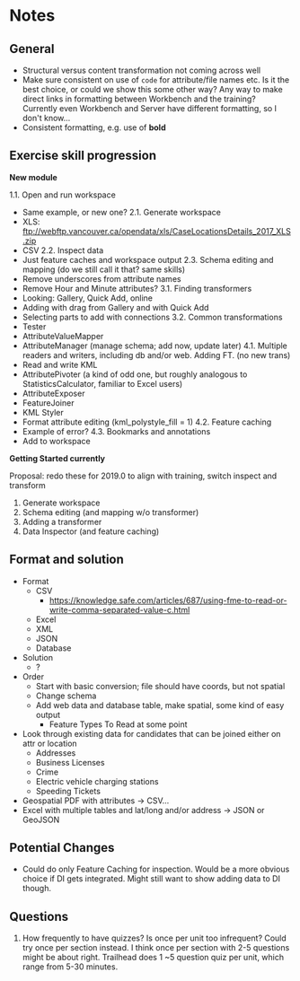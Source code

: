# Notes

## General

- Structural versus content transformation not coming across well
- Make sure consistent on use of `code` for attribute/file names etc. Is it the best choice, or could we show this some other way? Any way to make direct links in formatting between Workbench and the training? Currently even Workbench and Server have different formatting, so I don't know...
- Consistent formatting, e.g. use of **bold**

## Exercise skill progression

**New module**

1.1. Open and run workspace
- Same example, or new one?
2.1. Generate workspace
- XLS: ftp://webftp.vancouver.ca/opendata/xls/CaseLocationsDetails_2017_XLS.zip
- CSV
2.2. Inspect data
- Just feature caches and workspace output
2.3. Schema editing and mapping (do we still call it that? same skills)
- Remove underscores from attribute names
- Remove Hour and Minute attributes?
3.1. Finding transformers
- Looking: Gallery, Quick Add, online
- Adding with drag from Gallery and with Quick Add
- Selecting parts to add with connections
3.2. Common transformations
- Tester
- AttributeValueMapper
- AttributeManager (manage schema; add now, update later)
4.1. Multiple readers and writers, including db and/or web. Adding FT. (no new trans)
- Read and write KML
- AttributePivoter (a kind of odd one, but roughly analogous to StatisticsCalculator, familiar to Excel users)
- AttributeExposer
- FeatureJoiner
- KML Styler
- Format attribute editing (kml_polystyle_fill = 1)
4.2. Feature caching
- Example of error?
4.3. Bookmarks and annotations
- Add to workspace

**Getting Started currently**

Proposal: redo these for 2019.0 to align with training, switch inspect and transform

1. Generate workspace
2. Schema editing (and mapping w/o transformer)
3. Adding a transformer
4. Data Inspector (and feature caching)

## Format and solution

- Format
  - CSV
    - https://knowledge.safe.com/articles/687/using-fme-to-read-or-write-comma-separated-value-c.html
  - Excel
  - XML
  - JSON
  - Database
- Solution
  - ?
- Order
  - Start with basic conversion; file should have coords, but not spatial
  - Change schema
  - Add web data and database table, make spatial, some kind of easy output
    - Feature Types To Read at some point
- Look through existing data for candidates that can be joined either on attr or location
  - Addresses
  - Business Licenses
  - Crime
  - Electric vehicle charging stations
  - Speeding Tickets
- Geospatial PDF with attributes -> CSV...
- Excel with multiple tables and lat/long and/or address -> JSON or GeoJSON

## Potential Changes

- Could do only Feature Caching for inspection. Would be a more obvious choice if DI gets integrated. Might still want to show adding data to DI though.

## Questions

1. How frequently to have quizzes? Is once per unit too infrequent? Could try once per section instead. I think once per section with 2-5 questions might be about right. Trailhead does 1 ~5 question quiz per unit, which range from 5-30 minutes.
